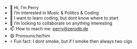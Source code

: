 - 👋 Hi, I’m Perry
- 👀 I’m interested in Music & Politics & Coding
- 🌱 I want to learn coding, but dont know where to start
- 💞️ I’m looking to collaborate on anything interesting
- 📫 How to reach me: perry@zerodb.de
- 😄 Pronouns:he/him
- ⚡ Fun fact: I dont smoke, but if I smoke then always two cigs

<!---
P1e2r3r4y5/P1e2r3r4y5 is a ✨ special ✨ repository because its `README.md` (this file) appears on your GitHub profile.
You can click the Preview link to take a look at your changes.
--->
